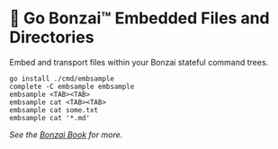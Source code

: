 # 🌳 Go Bonzai™ Embedded Files and Directories

Embed and transport files within your Bonzai stateful command trees.

```
go install ./cmd/embsample
complete -C embsample embsample
embsample <TAB><TAB>
embsample cat <TAB><TAB>
embsample cat some.txt
embsample cat '*.md'
```

*See the [Bonzai Book](https://github.com/rwxrob/book-bonzai) for more.*
